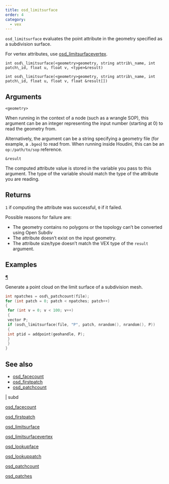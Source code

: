 ```yaml
---
title: osd_limitsurface
order: 4
category:
  - vex
---
```


`osd_limitsurface` evaluates the point attribute in the geometry specified as a
subdivision surface.

For vertex attributes, use [osd_limitsurfacevertex](osd_limitsurfacevertex.html "Evaluates a vertex attribute at the subdivision limit surface using Open Subdiv.").

`int osd\_limitsurface(<geometry>geometry, string attrib\_name, int patch\_id, float u, float v, <type>&result)`

`int osd\_limitsurface(<geometry>geometry, string attrib\_name, int patch\_id, float u, float v, float &result[])`

## Arguments

`<geometry>`

When running in the context of a node (such as a wrangle SOP), this argument can be an integer representing the input number (starting at 0) to read the geometry from.

Alternatively, the argument can be a string specifying a geometry file (for example, a `.bgeo`) to read from. When running inside Houdini, this can be an `op:/path/to/sop` reference.

`&result`

The computed attribute value is stored in the variable you pass to this argument.
The type of the variable should match the type of the attribute you are reading.

## Returns

`1` if computing the attribute was successful, `0` if it failed.

Possible reasons for failure are:

- The geometry contains no polygons or the topology can’t be converted using Open Subdiv
- The attribute doesn’t exist on the input geometry.
- The attribute size/type doesn’t match the VEX type of the `result` argument.

## Examples

[¶](#examples)

Generate a point cloud on the limit surface of a subdivision mesh.

```c
int npatches = osd\_patchcount(file);
for (int patch = 0; patch < npatches; patch++)
{
 for (int v = 0; v < 100; v++)
 {
 vector P;
 if (osd\_limitsurface(file, "P", patch, nrandom(), nrandom(), P))
 {
 int ptid = addpoint(geohandle, P);
 }
 }
}

```



## See also

- [osd_facecount](osd_facecount.html)
- [osd_firstpatch](osd_firstpatch.html)
- [osd_patchcount](osd_patchcount.html)

|
subd

[osd_facecount](osd_facecount.html)

[osd_firstpatch](osd_firstpatch.html)

[osd_limitsurface](osd_limitsurface.html)

[osd_limitsurfacevertex](osd_limitsurfacevertex.html)

[osd_lookupface](osd_lookupface.html)

[osd_lookuppatch](osd_lookuppatch.html)

[osd_patchcount](osd_patchcount.html)

[osd_patches](osd_patches.html)
